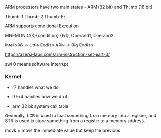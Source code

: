 ARM processors have two main states - ARM (32 bit) and Thumb (16 bit)

Thumb-1
Thumb-2
Thumb-EE

ARM supports conditional Execution

MNEMONIC{S}{condition} {Rd}, Operand1, Operand2

Intel x86 -> Little Endian
ARM -> Big Endian

https://azeria-labs.com/arm-instruction-set-part-3/

swi 0 means software interrupt

### Kernel
- r7 handles what we do
- r0-r4 handles how we do it

- arm 32 bit system call table

Generally, LDR is used to load something from memory into a register, and STR is used to store something from a register to a memory address.

movk = move the immediate value but keep the previous
